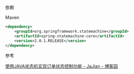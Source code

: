依赖

Maven

```xml
<dependency>
    <groupId>org.springframework.statemachine</groupId>
    <artifactId>spring-statemachine-core</artifactId>
    <version>2.0.1.RELEASE</version>
</dependency>
```







参考

[使用JAVA状态机实现订单状态控制功能 - JaJian - 博客园](https://www.cnblogs.com/jajian/p/16784629.html)

